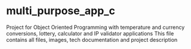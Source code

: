# multi_purpose_app_c
Project for Object Oriented Programming with temperature and currency conversions, lottery, calculator and IP validator applications
This file contains all files, images, tech documentation and project description
